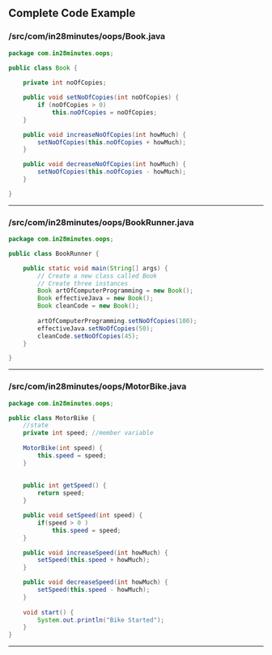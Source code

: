 <!---
Current Directory : /in28Minutes/git/java-a-course-for-beginners/5-IntroductionToObjectOrientedProgramming
-->

## Complete Code Example


### /src/com/in28minutes/oops/Book.java

```java
package com.in28minutes.oops;

public class Book {
	
	private int noOfCopies;

	public void setNoOfCopies(int noOfCopies) {
		if (noOfCopies > 0)
			this.noOfCopies = noOfCopies;
	}

	public void increaseNoOfCopies(int howMuch) {
		setNoOfCopies(this.noOfCopies + howMuch);
	}

	public void decreaseNoOfCopies(int howMuch) {
		setNoOfCopies(this.noOfCopies - howMuch);
	}

}
```
---
### /src/com/in28minutes/oops/BookRunner.java

```java
package com.in28minutes.oops;

public class BookRunner {

	public static void main(String[] args) {
		// Create a new class called Book 
		// Create three instances
		Book artOfComputerProgramming = new Book();
		Book effectiveJava = new Book();
		Book cleanCode = new Book();
		
		artOfComputerProgramming.setNoOfCopies(100);
		effectiveJava.setNoOfCopies(50);
		cleanCode.setNoOfCopies(45);
	}

}
```
---
### /src/com/in28minutes/oops/MotorBike.java

```java
package com.in28minutes.oops;

public class MotorBike {
	//state
	private int speed; //member variable
	
	MotorBike(int speed) {
		this.speed = speed;
	}
	
		
	public int getSpeed() {
		return speed;
	}

	public void setSpeed(int speed) {
		if(speed > 0 )
			this.speed = speed;
	}

	public void increaseSpeed(int howMuch) {
		setSpeed(this.speed + howMuch);
	}

	public void decreaseSpeed(int howMuch) {
		setSpeed(this.speed - howMuch);
	}
	
	void start() {
		System.out.println("Bike Started");
	}
}
```
---

